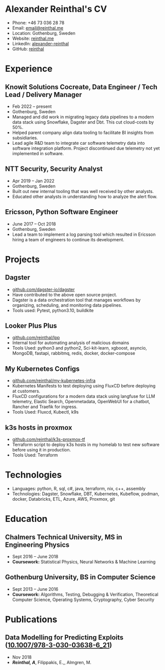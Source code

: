 # Alexander Reinthal's CV

- Phone: +46 73 036 28 78
- Email: [email@reinthal.me](mailto:email@reinthal.me)
- Location: Gothenburg, Sweden
- Website: [reinthal.me](https://reinthal.me/)
- LinkedIn: [alexander-reinthal](https://linkedin.com/in/alexander-reinthal)
- GitHub: [reinthal](https://github.com/reinthal)


# Experience

## Knowit Solutions Cocreate, Data Engineer / Tech Lead / Delivery Manager

- Feb 2022 – present
- Gothenburg, Sweden
- Managed and did work in migrating legacy data pipelines to a modern data stack using Snowflake, Dagster and Dbt. This cut cloud-costs by 50%.
- Helped parent company align data tooling to facilitate BI insights from subsidiaries.
- Lead agile R&D team to integrate car software telemetry data into software integration platform. Project discontinued due telemetry not yet implemented in software.

## NTT Security, Security Analyst

- Apr 2019 – Jan 2022
- Gothenburg, Sweden
- Built out new internal tooling that was well received by other analysts.
- Educated other analysts in understanding how to analyze the alert flow.

## Ericsson, Python Software Engineer

- June 2017 – Oct 2018
- Gothenburg, Sweden
- Lead a team to implement a log parsing tool which resulted in Ericsson hiring a team of engineers to continue its development.

# Projects

## Dagster

- [github.com/dagster-io/dagster](https://github.com/dagster-io/dagster)
- Have contributed to the above open source project.
- Dagster is a data orchestration tool that manages workflows by organizing, scheduling, and monitoring data pipelines.
- Tools used: Pytest, python3.10, buildkite

## Looker Plus Plus

- [github.com/reinthal/lpp](https://github.com/reinthal/lpp)
- Internal tool for automating analysis of malicious domains
- Tools Used: python3 and python2, Sci-kit-learn, xgboost, asyncio, MongoDB, fastapi, rabbitmq, redis, docker, docker-compose

## My Kubernetes Configs

- [github.com/reinthal/my-kubernetes-infra](https://github.com/reinthal/my-kubernetes-infra)
- Kubernetes Manifests to test deploying using FluxCD before deploying at customers.
- FluxCD configurations for a modern data stack using langfuse for LLM telemetry, Elastic Search, Openmetadata, OpenWebUI for a chatbot, Rancher and Traefik for ingress.
- Tools Used: Fluxcd, Kubectl, k9s

## k3s hosts in proxmox

- [github.com/reinthal/k3s-proxmox-tf](https://github.com/reinthal/k3s-proxmox-tf)
- Terraform script to deploy k3s hosts in my homelab to test new software before using it in production.
- Tools Used: Terraform

# Technologies

- Languages: python, R, sql, c#, java, terraform, nix, c++, assembly
- Technologies: Dagster, Snowflake, DBT, Kubernetes, Kubeflow, podman, docker, Databricks, ETL, Azure, AWS, Proxmox, git
# Education

## Chalmers Technical University, MS in Engineering Physics

- Sept 2016 – June 2018
- **Coursework:** Statistical Physics, Neural Networks & Machine Learning

## Gothenburg University, BS in Computer Science

- Sept 2013 – June 2016
- **Coursework:** Algorithms, Testing, Debugging & Verification, Theoretical Computer Science, Operating Systems, Cryptography, Cyber Security

# Publications

## Data Modelling for Predicting Exploits ([10.1007/978-3-030-03638-6_21](https://doi.org/10.1007/978-3-030-03638-6_21))
- Nov 2018
- ***Reinthal, A***, Filippakis, E.,, Almgren, M.

